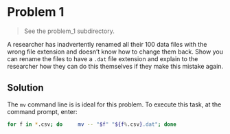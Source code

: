 # Problem 1

> See the problem_1 subdirectory.

A researcher has inadvertently renamed all their 100 data files with the wrong file extension and doesn’t know how to change them back. Show you can rename the files to have a `.dat` file extension and explain to the researcher how they can do this themselves if they make this mistake again.
## Solution

The `mv` command line is is ideal for this problem. To execute this task, at the command prompt, enter:

``` bash
for f in *.csv; do     mv -- "$f" "${f%.csv}.dat"; done
```
